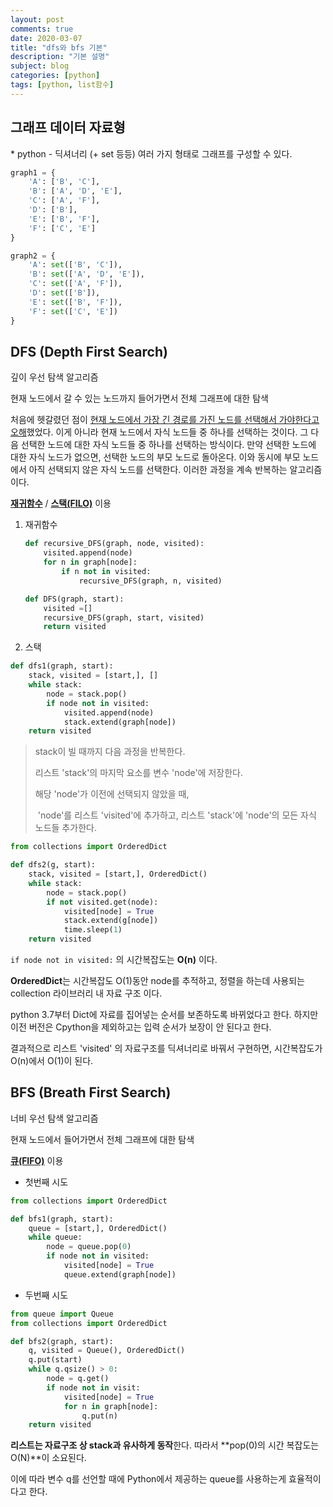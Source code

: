 ```yaml
---
layout: post
comments: true
date: 2020-03-07
title: "dfs와 bfs 기본"
description: "기본 설명"
subject: blog
categories: [python]
tags: [python, list함수]
---
```


<h2>그래프 데이터 자료형</h2>
* python - 딕셔너리 (+ set 등등) 여러 가지 형태로 그래프를 구성할 수 있다.

  ```python
  graph1 = {
      'A': ['B', 'C'],
      'B': ['A', 'D', 'E'],
      'C': ['A', 'F'],
      'D': ['B'],
      'E': ['B', 'F'],
      'F': ['C', 'E']
  }
  
  graph2 = {
      'A': set(['B', 'C']),
      'B': set(['A', 'D', 'E']),
      'C': set(['A', 'F']),
      'D': set(['B']),
      'E': set(['B', 'F']),
      'F': set(['C', 'E'])
  }
  ```

  

<h2> DFS (Depth First Search)</h2>
깊이 우선 탐색 알고리즘

현재 노드에서 갈 수 있는 노드까지 들어가면서 전체 그래프에 대한 탐색

처음에 헷갈렸던 점이 <u>현재 노드에서 가장 긴 경로를 가진 노드를 선택해서 가야한다고 오해</u>했었다. 이게 아니라 현재 노드에서 자식 노드들 중 하나를 선택하는 것이다. 그 다음 선택한 노드에 대한 자식 노드들 중 하나를 선택하는 방식이다. 만약 선택한 노드에 대한 자식 노드가 없으면, 선택한 노드의 부모 노드로 돌아온다. 이와 동시에 부모 노드에서 아직 선택되지 않은 자식 노드를 선택한다. 이러한 과정을 계속 반복하는 알고리즘이다.

 <u>**재귀함수**</u> / **<u>스택(FILO)</u>** 이용



1. 재귀함수

   ```python
   def recursive_DFS(graph, node, visited):
       visited.append(node)
       for n in graph[node]:
           if n not in visited:
               recursive_DFS(graph, n, visited)
   
   def DFS(graph, start):
       visited =[]
       recursive_DFS(graph, start, visited)
       return visited
   ```

   

2. 스택

```python
def dfs1(graph, start):
    stack, visited = [start,], []
    while stack:
        node = stack.pop()
        if node not in visited:
            visited.append(node)
            stack.extend(graph[node])
    return visited
```

> stack이 빌 때까지 다음 과정을 반복한다. 
>
> 리스트 'stack'의 마지막 요소를 변수 'node'에 저장한다.
>
> 해당 'node'가 이전에 선택되지 않았을 때,
>
> ​	'node'를 리스트 'visited'에 추가하고, 리스트 'stack'에 'node'의 모든 자식 노드들 추가한다.

```python
from collections import OrderedDict

def dfs2(g, start):
    stack, visited = [start,], OrderedDict()
    while stack:
        node = stack.pop()
        if not visited.get(node):
            visited[node] = True
            stack.extend(g[node])
            time.sleep(1)
    return visited
```

`if node not in visited:` 의 시간복잡도는 **O(n)** 이다. 

**OrderedDict**는 시간복잡도 O(1)동안 node를 추적하고, 정렬을 하는데 사용되는 collection 라이브러리 내 자료 구조 이다.

python 3.7부터 Dict에 자료를 집어넣는 순서를 보존하도록 바뀌었다고 한다. 하지만 이전 버전은 Cpython을 제외하고는 입력 순서가 보장이 안 된다고 한다.

결과적으로 리스트 'visited' 의 자료구조를 딕셔너리로 바꿔서 구현하면, 시간복잡도가 O(n)에서 O(1)이 된다. 



<h2>BFS (Breath First Search)</h2>
너비 우선 탐색 알고리즘

현재 노드에서  들어가면서 전체 그래프에 대한 탐색

<u>**큐(FIFO)**</u>  이용

* 첫번째 시도

```python
from collections import OrderedDict

def bfs1(graph, start):
    queue = [start,], OrderedDict()
    while queue:
        node = queue.pop(0)
        if node not in visited:
            visited[node] = True
            queue.extend(graph[node])
```



* 두번째 시도

```python
from queue import Queue
from collections import OrderedDict

def bfs2(graph, start):
    q, visited = Queue(), OrderedDict()
    q.put(start)
    while q.qsize() > 0:
        node = q.get()
        if node not in visit:
            visited[node] = True
            for n in graph[node]:
                q.put(n)
    return visited
```

**리스트는 자료구조 상 stack과 유사하게 동작**한다. 따라서 **pop(0)의 시간 복잡도는 O(N)**이 소요된다. 

 이에 따라 변수 q를 선언할 때에 Python에서 제공하는 queue를 사용하는게 효율적이다고 한다.